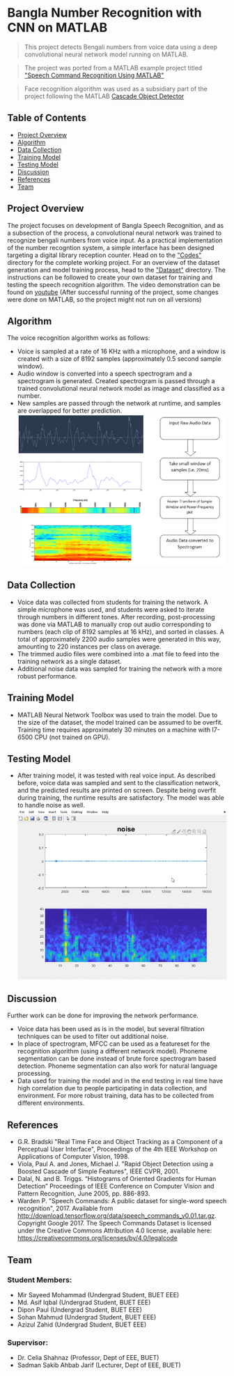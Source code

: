 # Bangla Number Recognition with CNN on MATLAB

> This project detects Bengali numbers from voice data using a deep convolutional neural network model running on MATLAB.

> The project was ported from a MATLAB example project titled <a href="https://www.mathworks.com/help/deeplearning/ug/deep-learning-speech-recognition.html">"Speech Command Recognition Using MATLAB"</a>

> Face recognition algorithm was used as a subsidiary part of the project following the MATLAB <a href="https://www.mathworks.com/help/vision/ref/vision.cascadeobjectdetector-system-object.html">Cascade Object Detector</a>

## Table of Contents

- [Project Overview](#overview)
- [Algorithm](#algorithm)
- [Data Collection](#data)
- [Training Model](#training)
- [Testing Model](#testing)
- [Discussion](#discussion)
- [References](#reference)
- [Team](#team)

## Project Overview

The project focuses on development of Bangla Speech Recognition, and as a subsection of the process, a convolutional neural network was trained to recognize bengali numbers from voice input. As a practical implementation of the number recogntion system, a simple interface has been designed targeting a digital library reception counter. Head on to the <a href="https://github.com/ClockWorkKid/Bangla-Number-Recognition-CNN/tree/master/Codes">"Codes"</a> directory for the complete working project. For an overview of the dataset generation and model training process, head to the <a href="https://github.com/ClockWorkKid/Bangla-Number-Recognition-CNN/tree/master/Dataset">"Dataset"</a> directory. The instructions can be followed to create your own dataset for training and testing the speech recognition algorithm. The video demonstration can be found on <a href="https://youtu.be/WMTwOdQNXXU">youtube</a>
(After successful running of the project, some changes were done on MATLAB, so the project might not run on all versions)

## Algorithm

The voice recognition algorithm works as follows:

- Voice is sampled at a rate of 16 KHz with a microphone, and a window is created with a size of 8192 samples (approximately 0.5 second sample window).
- Audio window is converted into a speech spectrogram and a spectrogram is generated. Created spectrogram is passed through a trained convolutional neural network model as image and classified as a number.
- New samples are passed through the network at runtime, and samples are overlapped for better prediction.
![Algo Image](images/algorithm.PNG)


## Data Collection

- Voice data was collected from students for training the network. A simple microphone was used, and students were asked to iterate through numbers in different tones. After recording, post-processing was done via MATLAB to manually crop out audio corresponding to numbers (each clip of 8192 samples at 16 kHz), and sorted in classes. A total of approximately 2200 audio samples were generated in this way, amounting to 220 instances per class on average.
- The trimmed audio files were combined into a .mat file to feed into the training network as a single dataset.
- Additional noise data was sampled for training the network with a more robust performance.

## Training Model

- MATLAB Neural Network Toolbox was used to train the model. Due to the size of the dataset, the model trained can be assumed to be overfit. Training time requires approximately 30 minutes on a machine with I7-6500 CPU (not trained on GPU). 

## Testing Model

- After training model, it was tested with real voice input. As described before, voice data was sampled and sent to the classification network, and the predicted results are printed on screen. Despite being overfit during training, the runtime results are satisfactory. The model was able to handle noise as well.
![Testing Algorithm](images/recognition.gif)

## Discussion

Further work can be done for improving the network performance.
- Voice data has been used as is in the model, but several filtration techniques can be used to filter out additional noise.
- In place of spectrogram, MFCC can be used as a featureset for the recognition algorithm (using a different network model). Phoneme segmentation can be done instead of brute force spectrogram based detection. Phoneme segmentation can also work for natural language processing.
- Data used for training the model and in the end testing in real time have high correlation due to people participating in data collection, and environment. For more robust training, data has to be collected from different environments.

## References

- G.R. Bradski "Real Time Face and Object Tracking as a Component of a Perceptual User Interface", Proceedings of the 4th IEEE Workshop on Applications of Computer Vision, 1998.
- Viola, Paul A. and Jones, Michael J. "Rapid Object Detection using a Boosted Cascade of Simple Features", IEEE CVPR, 2001.
- Dalal, N. and B. Triggs. “Histograms of Oriented Gradients for Human Detection” Proceedings of IEEE Conference on Computer Vision and Pattern Recognition, June 2005, pp. 886-893.
- Warden P. "Speech Commands: A public dataset for single-word speech recognition", 2017. Available from http://download.tensorflow.org/data/speech_commands_v0.01.tar.gz. Copyright Google 2017. The Speech Commands Dataset is licensed under the Creative Commons Attribution 4.0 license, available here: https://creativecommons.org/licenses/by/4.0/legalcode 

## Team

### Student Members:
- Mir Sayeed Mohammad (Undergrad Student, BUET EEE)
- Md. Asif Iqbal (Undergrad Student, BUET EEE)
- Dipon Paul (Undergrad Student, BUET EEE)
- Sohan Mahmud (Undergrad Student, BUET EEE)
- Azizul Zahid (Undergrad Student, BUET EEE)

### Supervisor:
- Dr. Celia Shahnaz (Professor, Dept of EEE, BUET)
- Sadman Sakib Ahbab Jarif (Lecturer, Dept of EEE, BUET)





